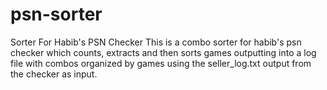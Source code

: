 # psn-sorter
Sorter For Habib's PSN Checker
This is a combo sorter for habib's psn checker which counts, extracts and then sorts games outputting into a log file with combos organized by games using the seller_log.txt output from the checker as input.

